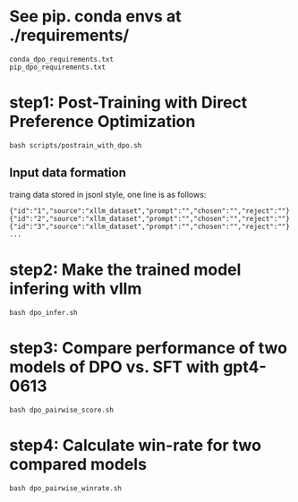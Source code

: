 
# See pip. conda envs at ./requirements/
```
conda_dpo_requirements.txt
pip_dpo_requirements.txt
```
# step1: Post-Training with Direct Preference Optimization
```
bash scripts/postrain_with_dpo.sh
```

## Input data formation
traing data stored in jsonl style, one line is as follows:
```
{"id":"1","source":"xllm_dataset","prompt":"","chosen":"","reject":""}
{"id":"2","source":"xllm_dataset","prompt":"","chosen":"","reject":""}
{"id":"3","source":"xllm_dataset","prompt":"","chosen":"","reject":""}
...
```

# step2: Make the trained model infering with vllm
```
bash dpo_infer.sh
```

# step3: Compare performance of two models of DPO vs. SFT with gpt4-0613
```
bash dpo_pairwise_score.sh
```

# step4: Calculate win-rate for two compared models
```
bash dpo_pairwise_winrate.sh 
```

